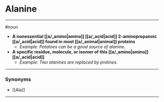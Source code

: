 # Alanine
---
#noun
- **A nonessential [[a/_amino|amino]] [[a/_acid|acid]] 2-aminopropanoic [[a/_acid|acid]] found in most [[a/_animal|animal]] proteins**
	- _Example: Potatoes can be a good source of alanine._
- **A specific residue, molecule, or isomer of this [[a/_amino|amino]] [[a/_acid|acid]]**
	- _Example: Two alanines are replaced by prolines._
---
### Synonyms
- [[Ala]]
---
